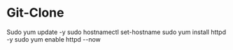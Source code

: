# Git-Clone
Sudo yum update -y
sudo hostnamectl set-hostname 
sudo yum install httpd -y
sudo yum enable httpd --now
